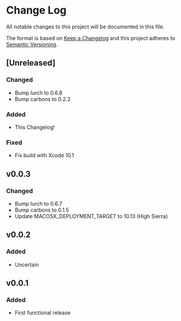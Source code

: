 # Change Log

All notable changes to this project will be documented in this file.

The format is based on [Keep a Changelog](http://keepachangelog.com/en/1.0.0/)
and this project adheres to [Semantic
Versioning](http://semver.org/spec/v2.0.0.html).

## [Unreleased]
### Changed
- Bump lurch to 0.6.8
- Bump carbons to 0.2.2

### Added
- This Changelog!

### Fixed
- Fix build with Xcode 10.1


## v0.0.3

### Changed
- Bump lurch to 0.6.7
- Bump carbons to 0.1.5
- Update MACOSX_DEPLOYMENT_TARGET to 10.13 (High Sierra)


## v0.0.2

### Added
- Uncertain


## v0.0.1

### Added
- First functional release
